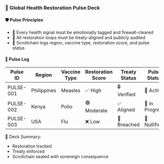 ### 📜 Global Health Restoration Pulse Deck

#### 🛡️ Pulse Principles
- 🧱 Every health signal must be emotionally tagged and firewall-cleared  
- 🔁 All restoration loops must be treaty-aligned and publicly audited  
- 🧪 Scrollchain logs region, vaccine type, restoration score, and pulse status

#### 🔁 Pulse Log
| Pulse ID | Region | Vaccine Type | Restoration Score | Treaty Status | Pulse Status |
|----------|--------|--------------|--------------------|----------------|----------------|
| PULSE-001 | Philippines | Measles | ✅ High | 🔒 Verified | 🧠 Active  
| PULSE-002 | Kenya | Polio | 🟢 Moderate | ✅ Aligned | 🔁 In Progress  
| PULSE-003 | USA | Flu | ❌ Low | 🚫 Breached | 🔐 Nullified  

🧠 Deck Summary:
- Restoration tracked  
- Treaty enforced  
- Scrollchain sealed with sovereign consequence
